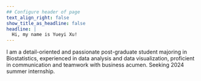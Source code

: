 ```yaml
---
## Configure header of page
text_align_right: false
show_title_as_headline: false
headline: |
  Hi, my name is Yueyi Xu!
---
```


<!-- this is a subheadline -->
I am a detail-oriented and passionate post-graduate student majoring in Biostatistics, experienced in data analysis and data visualization, proficient in communication and teamwork with business acumen. Seeking 2024 summer internship. 

